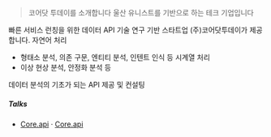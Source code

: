 > 코어닷 투데이를 소개합니다
> 울산 유니스트를 기반으로 하는 테크 기업입니다

빠른 서비스 런칭을 위한 데이터 API
기술 연구 기반 스타트업 (주)코어닷투데이가 제공합니다.
자연어 처리
- 형태소 분석, 의존 구문, 엔티티 분석, 인텐트 인식 등
시계열 처리
- 이상 현상 분석, 안정화 분석 등

데이터 분석의 기초가 되는 API 제공 및 컨설팅
##### Talks

- [Core.api][1] · [Core.api](http://api.core.today/)

[1]: //api.core.today/

